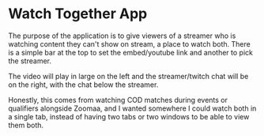 # Watch Together App

The purpose of the application is to give viewers of a streamer who is watching
content they can't show on stream, a place to watch both. There is a simple bar at
the top to set the embed/youtube link and another to pick the streamer.

The video will play in large on the left and the streamer/twitch chat will be on the
right, with the chat below the streamer.

Honestly, this comes from watching COD matches during events or qualifiers alongside
Zoomaa, and I wanted somewhere I could watch both in a single tab, instead of having
two tabs or two windows to be able to view them both.